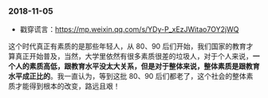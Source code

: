 


### 2018-11-05

- 戳穿谎言：<https://mp.weixin.qq.com/s/YDy-P_xEzJWitao7OY2jWQ>

这个时代真正有素质的是那些年轻人，从 80、90 后们开始，我们国家的教育才算真正开始普及，当然，大学里依然有很多素质很差的垃圾人，对于个人来说，**一个人的素质高低，跟教育水平没太大关系，但是对于整体来说，整体素质是跟教育水平成正比的**。我一直认为，等到这批 80、90 后们都老了，这个社会的整体素质才能得到根本的改变，路远且艰！